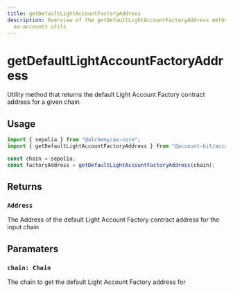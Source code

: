 ```yaml
---
title: getDefaultLightAccountFactoryAddress
description: Overview of the getDefaultLightAccountFactoryAddress method in
  aa-accounts utils
---
```


# getDefaultLightAccountFactoryAddress

Utility method that returns the default Light Account Factory contract address for a given chain

## Usage

```ts
import { sepolia } from "@alchemy/aa-core";
import { getDefaultLightAccountFactoryAddress } from "@account-kit/accounts";

const chain = sepolia;
const factoryAddress = getDefaultLightAccountFactoryAddress(chain);
```

## Returns

### `Address`

The Address of the default Light Account Factory contract address for the input chain

## Paramaters

### `chain: Chain`

The chain to get the default Light Account Factory address for
